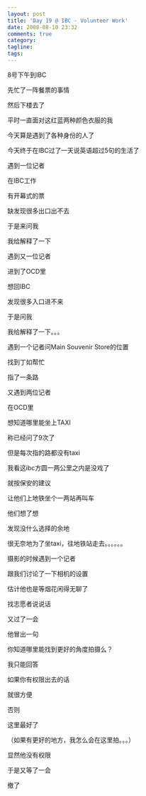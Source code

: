 ```yaml
---
layout: post
title: 'Day 19 @ IBC - Volunteer Work'
date: 2008-08-10 23:32
comments: true
category: 
tagline: 
tags:
---
```

    

8号下午到IBC

先忙了一阵餐票的事情

然后下楼去了

平时一直面对这红蓝两种颜色衣服的我

今天算是遇到了各种身份的人了

今天终于在IBC过了一天说英语超过5句的生活了

遇到一位记者

在IBC工作

有开幕式的票

缺发现很多出口出不去

于是来问我

我给解释了一下

遇到又一位记者

进到了OCD里

想回IBC

发现很多入口进不来

于是问我

我给解释了一下。。。

遇到一个记者问Main Souvenir Store的位置

找到丁如帮忙

指了一条路

又遇到两位记者

在OCD里

想知道哪里能坐上TAXI

称已经问了9次了

但是每次指的路都没有taxi

我看这ibc方圆一两公里之内是没戏了

就按保安的建议

让他们上地铁坐个一两站再叫车

他们想了想

发现没什么选择的余地

很无奈地为了坐taxi，往地铁站走去。。。。。。

摄影的时候遇到一个记者

跟我们讨论了一下相机的设置

估计他也是等烟花闲得无聊了

找志愿者说说话

又过了一会

他冒出一句

你知道哪里能找到更好的角度拍摄么？

我只能回答

如果你有权限出去的话

就很方便

否则

这里最好了

（如果有更好的地方，我怎么会在这里拍。。。）

显然他没有权限

于是又等了一会

撤了
